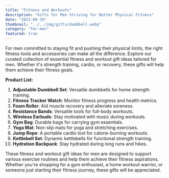 ```yaml
---
title: "Fitness and Workouts"
description: "Gifts for Men Striving for Better Physical Fitness"
date: "2023-09-19"
thumbnail: "../../img/gifts/dumbbell.webp"
category: "for-men"
featured: true
---
```

For men committed to staying fit and pushing their physical limits, the right fitness tools and accessories can make all the difference. Explore our curated collection of essential fitness and workout gift ideas tailored for men. Whether it's strength training, cardio, or recovery, these gifts will help them achieve their fitness goals.

**Product List:**
1. **Adjustable Dumbbell Set**: Versatile dumbbells for home strength training.
2. **Fitness Tracker Watch**: Monitor fitness progress and health metrics.
3. **Foam Roller**: Aid muscle recovery and alleviate soreness.
4. **Resistance Bands**: Versatile tools for full-body workouts.
5. **Wireless Earbuds**: Stay motivated with music during workouts.
6. **Gym Bag**: Durable bags for carrying gym essentials.
7. **Yoga Mat**: Non-slip mats for yoga and stretching exercises.
8. **Jump Rope**: A portable cardio tool for calorie-burning workouts.
9. **Kettlebell Set**: Dynamic kettlebells for functional strength training.
10. **Hydration Backpack**: Stay hydrated during long runs and hikes.

These fitness and workout gift ideas for men are designed to support various exercise routines and help them achieve their fitness aspirations. Whether you're shopping for a gym enthusiast, a home workout warrior, or someone just starting their fitness journey, these gifts will be appreciated.
